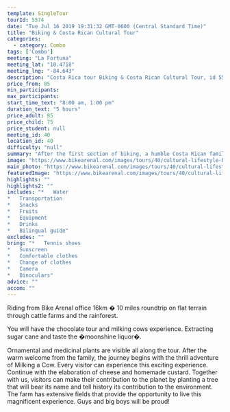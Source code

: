 ```yaml
---
template: SingleTour
tourId: 5574
date: "Tue Jul 16 2019 19:31:32 GMT-0600 (Central Standard Time)"
title: "Biking & Costa Rican Cultural Tour"
categories: 
  - category: Combo
tags: ['Combo']
meeting: "La Fortuna"
meeting_lat: "10.4718"
meeting_lng: "-84.643"
description: "Costa Rica tour Biking & Costa Rican Cultural Tour, id 5574"
price_from: 85
min_participants: 
max_participants: 
start_time_text: "8:00 am, 1:00 pm"
duration_text: "5 hours"
price_adult: 85
price_child: 75
price_student: null
meeting_id: 40
location_id: 40
difficulty: "null"
summary: "After the first section of biking, a humble Costa Rican family will show us how the people used to live, the way they used to produce their own food and all the things needed for the daily living."
image: "https://www.bikearenal.com/images/tours/40/cultural-lifestyle-biking.jpg"
main_photo: "https://www.bikearenal.com/images/tours/40/cultural-lifestyle-biking.jpg"
featuredImage: "https://www.bikearenal.com/images/tours/40/cultural-lifestyle-biking.jpg"
highlights: ""
highlights2: ""
includes: "*   Water
*   Transportation
*   Snacks
*   Fruits
*   Equipment
*   Drinks
*   Bilingual guide"
excludes: ""
bring: "*   Tennis shoes
*   Sunscreen
*   Comfortable clothes
*   Change of clothes
*   Camera
*   Binoculars"
advice: ""
accom: ""
---
```

Riding from Bike Arenal office 16km � 10 miles roundtrip on flat terrain through cattle farms and the rainforest.

You will have the chocolate tour and milking cows experience. Extracting sugar cane and taste the �moonshine liquor�.

Ornamental and medicinal plants are visible all along the tour. After the warm welcome from the family, the journey begins with the thrill adventure of Milking a Cow. Every visitor can experience this exciting experience. Continue with the elaboration of cheese and homemade custard. Together with us, visitors can make their contribution to the planet by planting a tree that will bear its name and tell history its contribution to the environment. The farm has extensive fields that provide the opportunity to live this magnificent experience. Guys and big boys will be proud!